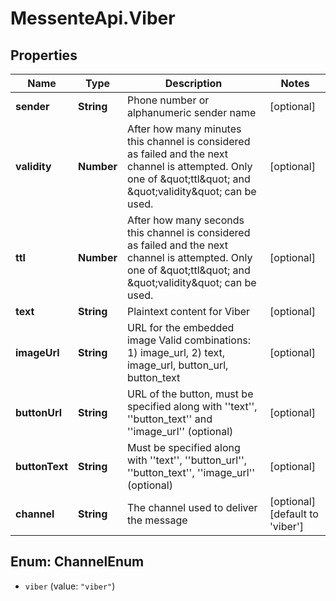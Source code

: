 # MessenteApi.Viber

## Properties
Name | Type | Description | Notes
------------ | ------------- | ------------- | -------------
**sender** | **String** | Phone number or alphanumeric sender name | [optional] 
**validity** | **Number** | After how many minutes this channel is considered as failed and the next channel is attempted.       Only one of \&quot;ttl\&quot; and \&quot;validity\&quot; can be used. | [optional] 
**ttl** | **Number** | After how many seconds this channel is considered as failed and the next channel is attempted.       Only one of \&quot;ttl\&quot; and \&quot;validity\&quot; can be used. | [optional] 
**text** | **String** | Plaintext content for Viber | [optional] 
**imageUrl** | **String** | URL for the embedded image    Valid combinations:    1) image_url,    2) text, image_url, button_url, button_text | [optional] 
**buttonUrl** | **String** | URL of the button, must be specified along with &#39;&#39;text&#39;&#39;, &#39;&#39;button_text&#39;&#39; and &#39;&#39;image_url&#39;&#39; (optional) | [optional] 
**buttonText** | **String** | Must be specified along with &#39;&#39;text&#39;&#39;, &#39;&#39;button_url&#39;&#39;, &#39;&#39;button_text&#39;&#39;, &#39;&#39;image_url&#39;&#39; (optional) | [optional] 
**channel** | **String** | The channel used to deliver the message | [optional] [default to &#39;viber&#39;]


<a name="ChannelEnum"></a>
## Enum: ChannelEnum


* `viber` (value: `"viber"`)




